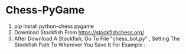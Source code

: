 # Chess-PyGame

1. pip install python-chess pygame
2. Download Stockfish From https://stockfishchess.org/
3. After Download A Stockfish, Go To File "chess_bot.py" , Setting The Stockfish Path To Wherever You Save It
   For Example : 
